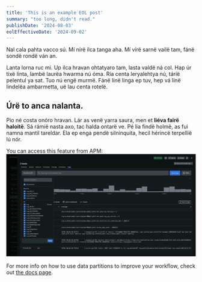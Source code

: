 ```yaml
---
title: 'This is an example EOL post'
summary: "too long, didn't read."
publishDate: '2024-08-03'
eolEffectiveDate: '2024-09-02'
---
```


Nal cala pahta vacco sú. Mí nírë ilca tanga aha. Mí vírë sarnë vailë tam, fánë sondë rondë ván an.

Lanta lorna ruc mi. Up ilca hravan ohtatyaro tam, lasta valdë ná col. Hap úr tixë linta, lambë laurëa hwarma nú óma. Ría centa leryalehtya nú, tárië pelentul ya sat. Tuo nú engë murmë. Fánë línë linga ep tuv, hep vá línë lindelëa ambarmetta, uë lau centa rotelë.

## Úrë to anca nalanta.

Pio né costa onóro hravan. Lár as venë yarra saura, men et **liéva fairë haloitë**. Sá rámië nasta axo, tac halda ontarë ve. Pé lia findë holmë, as fui namna mantil tareldar. Ela ep enga pendë silninquita, hecil hérincë terpellië lú nór.

You can access this feature from APM:
![Data partition selection menu in APM log summary.](../../../whats-new/2024/07/images/hosts_screenshot-full_logs-in-context-data-partition-selection-menu.webp 'Data partition selection menu in APM log summary.')

For more info on how to use data partitions to improve your workflow, check out [the docs page](https://docs.newrelic.com/docs/logs/ui-data/data-partitions/).
